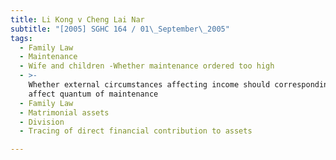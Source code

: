 ```yaml
---
title: Li Kong v Cheng Lai Nar
subtitle: "[2005] SGHC 164 / 01\_September\_2005"
tags:
  - Family Law
  - Maintenance
  - Wife and children -Whether maintenance ordered too high
  - >-
    Whether external circumstances affecting income should correspondingly
    affect quantum of maintenance
  - Family Law
  - Matrimonial assets
  - Division
  - Tracing of direct financial contribution to assets

---
```


